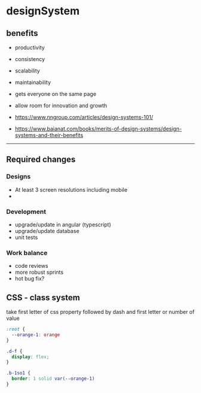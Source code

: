 # designSystem

## benefits
  - productivity
  - consistency
  - scalability
  - maintainability
  - gets everyone on the same page
  - allow room for innovation and growth 
  
- https://www.nngroup.com/articles/design-systems-101/
- https://www.baianat.com/books/merits-of-design-systems/design-systems-and-their-benefits


---
Required changes
---
### Designs
- At least 3 screen resolutions including mobile
- 

### Development  
- upgrade/update in angular (typescript)
- upgrade/update database
- unit tests 

### Work balance
- code reviews
- more robust sprints
- hot bug fix? 

## CSS - class system
  take first letter of css property followed by dash and first letter or number of value
  ```css
  :root {
    --orange-1: orange 
  }
  
  .d-f {
    display: flex;
  }
  
  .b-1so1 {
    border: 1 solid var(--orange-1)
  }
  
  ```
